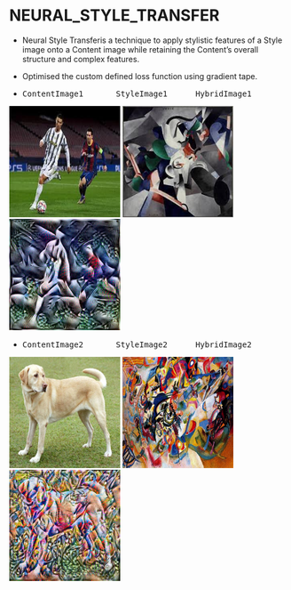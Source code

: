 # NEURAL_STYLE_TRANSFER

* Neural Style Transferis a technique to apply stylistic features of a Style image onto a Content image while retaining the Content’s overall structure and complex features.
* Optimised the custom defined loss function using gradient tape.

* <pre>ContentImage1       StyleImage1      HybridImage1</pre>

<img src="CONTENT-_1_.jpg" width="200px" height="200px"/>  <img src="STYLE-_1_.jpg" width="200px" height="200px"/>  <img src="image_02_3750.jpg" width="200px" height="200px"/>

* <pre>ContentImage2       StyleImage2      HybridImage2</pre>

<img src="content.jpg" width="200px" height="200px"/>  <img src="style.jpg" width="200px" height="200px"/>  <img src="Generated_imgae.jpg" width="200px" height="200px"/>


